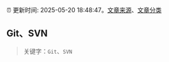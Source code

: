 :alarm_clock: 更新时间: 2025-05-20 18:48:47。[文章来源](/README.md)、[文章分类](/TAGS.md)

## Git、SVN


> 关键字：`Git`、`SVN`



